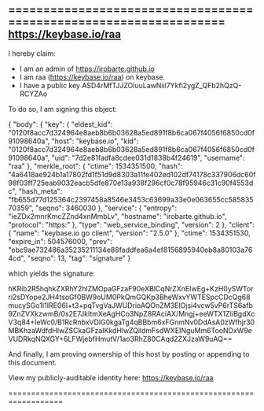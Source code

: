==================================================================
https://keybase.io/raa
--------------------------------------------------------------------

I hereby claim:

  * I am an admin of https://irobarte.github.io
  * I am raa (https://keybase.io/raa) on keybase.
  * I have a public key ASD4rMfTJJZOiuuLawNiil7Ykfi2ygZ_QFb2hQzQ-RCYZAo

To do so, I am signing this object:

{
  "body": {
    "key": {
      "eldest_kid": "0120f8acc7d324964e8aeb8b6b03628a5ed891f8b6ca067f4056f6850cd0f91098640a",
      "host": "keybase.io",
      "kid": "0120f8acc7d324964e8aeb8b6b03628a5ed891f8b6ca067f4056f6850cd0f91098640a",
      "uid": "7d2e81fadfa8cdee031d1838b4f24619",
      "username": "raa"
    },
    "merkle_root": {
      "ctime": 1534351500,
      "hash": "4a6418ae924b1a17802fd1f51d9d8303a11fe402ed102df74178c337906dc60f98f03ff725eab9032eacb5dfe870e13a938f296cf0c78f95946c31c90f4553dc",
      "hash_meta": "fb655d77d125364c2397458a8546e3453c63699a33e0e063655cc58583570359",
      "seqno": 3460030
    },
    "service": {
      "entropy": "ieZDx2mnrKmcZZnd4xnMmbLv",
      "hostname": "irobarte.github.io",
      "protocol": "https:"
    },
    "type": "web_service_binding",
    "version": 2
  },
  "client": {
    "name": "keybase.io go client",
    "version": "2.5.0"
  },
  "ctime": 1534351530,
  "expire_in": 504576000,
  "prev": "ebc9ae732486a35235211134e88faddfea6a4ef8156895940eb8a80103a764cd",
  "seqno": 13,
  "tag": "signature"
}

which yields the signature:

hKRib2R5hqhkZXRhY2hlZMOpaGFzaF90eXBlCqNrZXnEIwEg+KzH0ySWTorri2sDYope2JH4tsoGf0BW9oUM0PkQmGQKp3BheWxvYWTESpcCDcQg68mucySGo1I1IRE06I+t3+pqTvgVaJWUDrioAQOnZM3EIOjsi4vcw5vP6rTS6afb9ZnZVXkzwmB/0s2E7JkltmXeAgHCo3NpZ8RAciAX/Mngj+eeWTX1ZIiBgdXcV3q84+IeWc0/B1RcRnbxVDlG0kgaTg4qBBbm6xFGnmNv0DdAsA0zWfhjr30MBKhzaWdfdHlwZSCkaGFzaIKkdHlwZQildmFsdWXEINguMm6TooNDxW9eVUDRkqNQXGY+6LFWjebfHmutV/1ao3RhZ80CAqd2ZXJzaW9uAQ==

And finally, I am proving ownership of this host by posting or
appending to this document.

View my publicly-auditable identity here: https://keybase.io/raa

==================================================================
